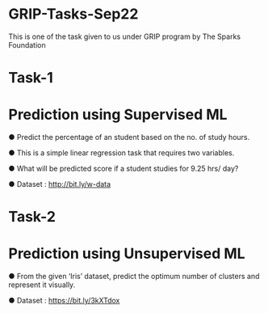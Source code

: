 # GRIP-Tasks-Sep22
This is one of the task given to us under GRIP program by The Sparks Foundation

# **Task-1**
# Prediction using Supervised ML
● Predict the percentage of an student based on the no. of study hours.

● This is a simple linear regression task that requires two variables.

● What will be predicted score if a student studies for 9.25 hrs/ day?

● Dataset : http://bit.ly/w-data


# **Task-2**
# Prediction using Unsupervised ML
● From the given ‘Iris’ dataset, predict the optimum number of clusters and represent it visually.

● Dataset : https://bit.ly/3kXTdox
